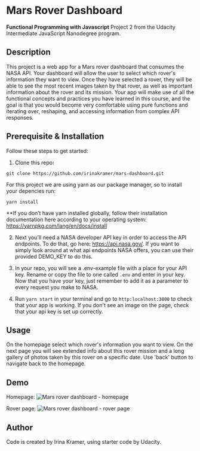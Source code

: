 # Mars Rover Dashboard

**Functional Programming with Javascript**
Project 2 from the Udacity Intermediate JavaScript Nanodegree program. 

## Description
This project is a web app for a Mars rover dashboard that consumes the NASA API. Your dashboard will allow the user to select which rover's information they want to view. Once they have selected a rover, they will be able to see the most recent images taken by that rover, as well as important information about the rover and its mission. Your app will make use of all the functional concepts and practices you have learned in this course, and the goal is that you would become very comfortable using pure functions and iterating over, reshaping, and accessing information from complex API responses. 


## Prerequisite & Installation
Follow these steps to get started:

1. Clone this repo:

```git clone https://github.com/irinakramer/mars-dashboard.git```

For this project we are using yarn as our package manager, so to install your depencies run:

```yarn install``` 

**If you don’t have yarn installed globally, follow their installation documentation here according to your operating system: https://yarnpkg.com/lang/en/docs/install

2. Next you'll need a NASA developer API key in order to access the API endpoints. To do that, go here: https://api.nasa.gov/. If you want to simply look around at what api endpoints NASA offers, you can use their provided DEMO_KEY to do this.

3. In your repo, you will see a .env-example file with a place for your API key. Rename or copy the file to one called `.env` and enter in your key. Now that you have your key, just remember to add it as a parameter to every request you make to NASA.

5. Run `yarn start` in your terminal and go to `http:localhost:3000` to check that your app is working. If you don't see an image on the page, check that your api key is set up correctly.


## Usage
On the homepage select which rover's information you want to view. On the next page you will see extended info about this rover mission and a long gallery of photos taken by this rover on a specific date. Use 'back' button to navigate back to the homepage.


## Demo
Homepage:
![Mars rover dashboard - homepage](/src/public/assets/images/screenshot_home.png?raw=true "Mars rover dashboard - homepage")

Rover page:
![Mars rover dashboard - rover page](/src/public/assets/images/screenshot_rover.png?raw=true "Mars rover dashboard - rover page")


## Author
Code is created by Irina Kramer, using starter code by Udacity.



